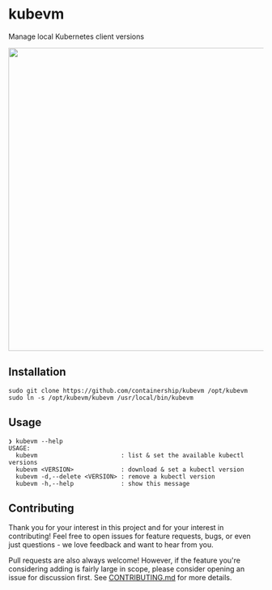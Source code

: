 # kubevm
Manage local Kubernetes client versions

<p align="center">
  <img width="600" src="https://github.com/containership/kubevm/blob/assets/kubevm.svg">
</p>

## Installation
```
sudo git clone https://github.com/containership/kubevm /opt/kubevm
sudo ln -s /opt/kubevm/kubevm /usr/local/bin/kubevm
```

## Usage
```
❯ kubevm --help
USAGE:
  kubevm                       : list & set the available kubectl versions
  kubevm <VERSION>             : download & set a kubectl version
  kubevm -d,--delete <VERSION> : remove a kubectl version
  kubevm -h,--help             : show this message
```

## Contributing
Thank you for your interest in this project and for your interest in contributing! Feel free to open issues for feature requests, bugs, or even just questions - we love feedback and want to hear from you.

Pull requests are also always welcome! However, if the feature you're considering adding is fairly large in scope, please consider opening an issue for discussion first.
See [CONTRIBUTING.md](/CONTRIBUTING.md) for more details.
